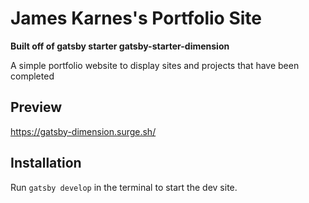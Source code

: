 # James Karnes's Portfolio Site

**Built off of gatsby starter gatsby-starter-dimension**

A simple portfolio website to display sites and projects that have been completed


## Preview

https://gatsby-dimension.surge.sh/

## Installation

Run `gatsby develop` in the terminal to start the dev site.
